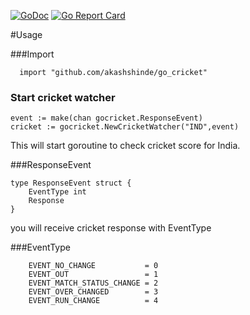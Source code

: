 [![GoDoc](https://godoc.org/github.com/go_cricket?status.svg)](https://godoc.org/github.com/go_cricket)
[![Go Report Card](https://goreportcard.com/badge/github.com/akashshinde/go_cricket)](https://goreportcard.com/report/github.com/akashshinde/go_cricket)

#Usage

###Import 
```
  import "github.com/akashshinde/go_cricket"
```

### Start cricket watcher
```$xslt
event := make(chan gocricket.ResponseEvent)
cricket := gocricket.NewCricketWatcher("IND",event)

```
This will start goroutine to check cricket score for India.

###ResponseEvent
```$xslt
type ResponseEvent struct {
    EventType int
    Response
}
```

you will receive cricket response with EventType

###EventType
```$xslt
	EVENT_NO_CHANGE           = 0
	EVENT_OUT                 = 1
	EVENT_MATCH_STATUS_CHANGE = 2
	EVENT_OVER_CHANGED        = 3
	EVENT_RUN_CHANGE          = 4
```
